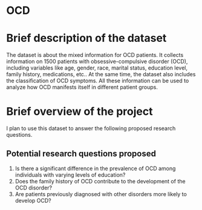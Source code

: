 # OCD

# **Brief description of the dataset**

The dataset is about the mixed information for OCD patients. It collects information on 1500 patients with obsessive-compulsive disorder (OCD), including variables like age, gender, race, marital status, education level, family history, medications, etc.. At the same time, the dataset also includes the classification of OCD symptoms. All these information can be used to analyze how OCD manifests itself in different patient groups.

# **Brief overview of the project**

I plan to use this dataset to answer the following proposed research questions.

## **Potential research questions proposed**

1. Is there a significant difference in the prevalence of OCD among individuals with varying levels of education?
2. Does the family history of OCD contribute to the development of the OCD disorder?
3. Are patients previously diagnosed with other disorders more likely to develop OCD?
